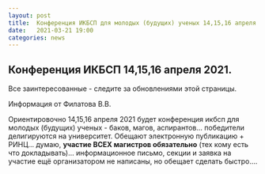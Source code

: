 ```yaml
---
layout: post
title:  Конференция ИКБСП для молодых (будущих) ученых 14,15,16 апреля 2021.
date:   2021-03-21 19:00
categories: news
---
```


## Конференция ИКБСП 14,15,16 апреля 2021.

Все заинтересованные - следите за обновлениями этой страницы.

Информация от Филатова В.В.

Ориентировочно 14,15,16 апреля 2021 будет конференция икбсп для молодых (будущих) ученых - баков, магов, аспирантов... победители делигируются на университет. 
Обещают электронную публикацию + РИНЦ... думаю, **участие ВСЕХ магистров обязательно** (тех кому есть что докладывать)... 
информационное письмо, секции и заявка на участие ещё организатором не написаны, но обещает сделать быстро....
